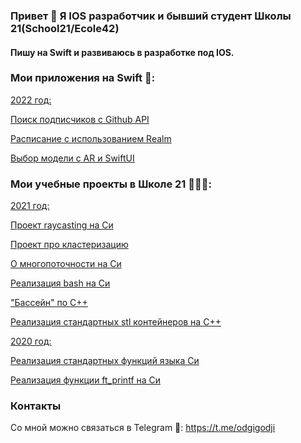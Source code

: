 ### Привет 👋 Я IOS разработчик и бывший студент Школы 21(School21/Ecole42)
#### Пишу на Swift и развиваюсь в разработке под IOS.

### Мои приложения на Swift 📱:
 <ins> 2022 год: </ins>

[Поиск подписчиков с Github API](https://github.com/odgigodji/GHFollowers)

[Расписание с использованием Realm](https://github.com/odgigodji/MySchedule)

[Выбор модели с AR и SwiftUI](https://github.com/odgigodji/ModelPickerApp)


<!-- List of characters from Rick and Morty: https://github.com/odgigodji/RickAndMorty -->


### Мои учебные проекты в Школе 21 👨🏼‍💻:

 <ins> 2021 год: </ins>

[Проект raycasting на Cи](https://github.com/odgigodji/cub3D)

[Проект про кластеризацию](https://github.com/odgigodji/ft_services)

[О многопоточности на Си](https://github.com/odgigodji/philoshophers)

[Реализация bash на Си](https://github.com/odgigodji/minishell)

["Бассейн" по С++](https://github.com/odgigodji/CPP)

[Реализация стандартных stl контейнеров на С++](https://github.com/odgigodji/ft_containers)


 <ins> 2020 год: </ins>

[Реализация стандартных функций языка Си](https://github.com/odgigodji/libft)

[Реализация функции ft_printf на Си](https://github.com/odgigodji/ft_printf)

### Контакты
Со мной можно связаться в Telegram 📲: https://t.me/odgigodji
<!-- Instagram: @nikitaevvv -->

